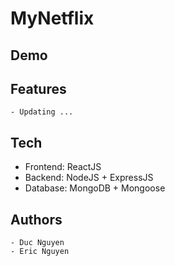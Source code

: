 # MyNetflix

## Demo

## Features

    - Updating ...

## Tech

- Frontend: ReactJS
- Backend: NodeJS + ExpressJS
- Database: MongoDB + Mongoose

## Authors

    - Duc Nguyen
    - Eric Nguyen
